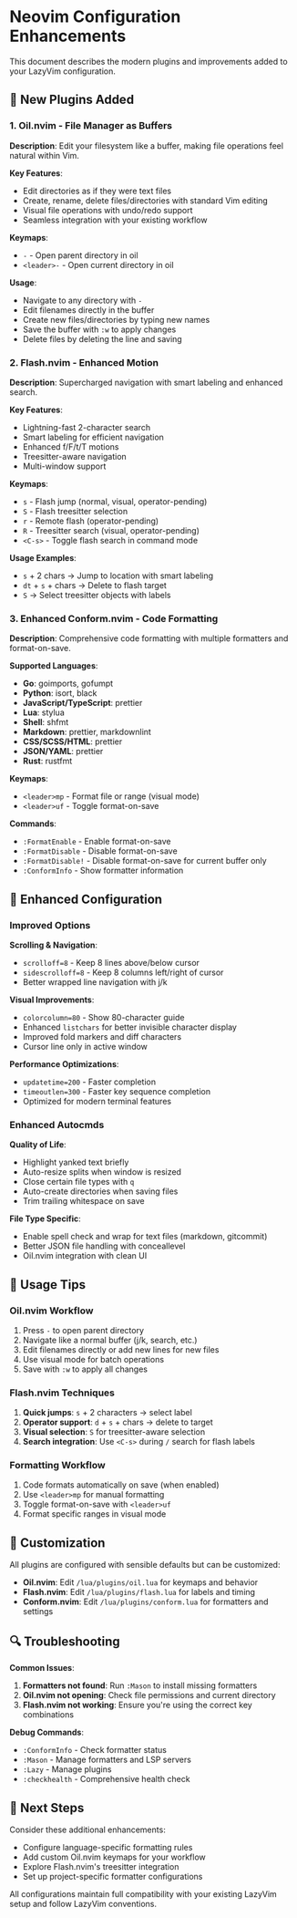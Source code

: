 # Neovim Configuration Enhancements

This document describes the modern plugins and improvements added to your LazyVim configuration.

## 🚀 New Plugins Added

### 1. Oil.nvim - File Manager as Buffers

**Description**: Edit your filesystem like a buffer, making file operations feel natural within Vim.

**Key Features**:
- Edit directories as if they were text files
- Create, rename, delete files/directories with standard Vim editing
- Visual file operations with undo/redo support
- Seamless integration with your existing workflow

**Keymaps**:
- `-` - Open parent directory in oil
- `<leader>-` - Open current directory in oil

**Usage**:
- Navigate to any directory with `-`
- Edit filenames directly in the buffer
- Create new files/directories by typing new names
- Save the buffer with `:w` to apply changes
- Delete files by deleting the line and saving

### 2. Flash.nvim - Enhanced Motion

**Description**: Supercharged navigation with smart labeling and enhanced search.

**Key Features**:
- Lightning-fast 2-character search
- Smart labeling for efficient navigation
- Enhanced f/F/t/T motions
- Treesitter-aware navigation
- Multi-window support

**Keymaps**:
- `s` - Flash jump (normal, visual, operator-pending)
- `S` - Flash treesitter selection
- `r` - Remote flash (operator-pending)
- `R` - Treesitter search (visual, operator-pending)
- `<C-s>` - Toggle flash search in command mode

**Usage Examples**:
- `s` + 2 chars → Jump to location with smart labeling
- `dt` + `s` + chars → Delete to flash target
- `S` → Select treesitter objects with labels

### 3. Enhanced Conform.nvim - Code Formatting

**Description**: Comprehensive code formatting with multiple formatters and format-on-save.

**Supported Languages**:
- **Go**: goimports, gofumpt
- **Python**: isort, black
- **JavaScript/TypeScript**: prettier
- **Lua**: stylua
- **Shell**: shfmt
- **Markdown**: prettier, markdownlint
- **CSS/SCSS/HTML**: prettier
- **JSON/YAML**: prettier
- **Rust**: rustfmt

**Keymaps**:
- `<leader>mp` - Format file or range (visual mode)
- `<leader>uf` - Toggle format-on-save

**Commands**:
- `:FormatEnable` - Enable format-on-save
- `:FormatDisable` - Disable format-on-save
- `:FormatDisable!` - Disable format-on-save for current buffer only
- `:ConformInfo` - Show formatter information

## 🎨 Enhanced Configuration

### Improved Options

**Scrolling & Navigation**:
- `scrolloff=8` - Keep 8 lines above/below cursor
- `sidescrolloff=8` - Keep 8 columns left/right of cursor
- Better wrapped line navigation with j/k

**Visual Improvements**:
- `colorcolumn=80` - Show 80-character guide
- Enhanced `listchars` for better invisible character display
- Improved fold markers and diff characters
- Cursor line only in active window

**Performance Optimizations**:
- `updatetime=200` - Faster completion
- `timeoutlen=300` - Faster key sequence completion
- Optimized for modern terminal features

### Enhanced Autocmds

**Quality of Life**:
- Highlight yanked text briefly
- Auto-resize splits when window is resized
- Close certain file types with `q`
- Auto-create directories when saving files
- Trim trailing whitespace on save

**File Type Specific**:
- Enable spell check and wrap for text files (markdown, gitcommit)
- Better JSON file handling with conceallevel
- Oil.nvim integration with clean UI

## 📝 Usage Tips

### Oil.nvim Workflow
1. Press `-` to open parent directory
2. Navigate like a normal buffer (j/k, search, etc.)
3. Edit filenames directly or add new lines for new files
4. Use visual mode for batch operations
5. Save with `:w` to apply all changes

### Flash.nvim Techniques
1. **Quick jumps**: `s` + 2 characters → select label
2. **Operator support**: `d` + `s` + chars → delete to target
3. **Visual selection**: `S` for treesitter-aware selection
4. **Search integration**: Use `<C-s>` during `/` search for flash labels

### Formatting Workflow
1. Code formats automatically on save (when enabled)
2. Use `<leader>mp` for manual formatting
3. Toggle format-on-save with `<leader>uf`
4. Format specific ranges in visual mode

## 🔧 Customization

All plugins are configured with sensible defaults but can be customized:

- **Oil.nvim**: Edit `/lua/plugins/oil.lua` for keymaps and behavior
- **Flash.nvim**: Edit `/lua/plugins/flash.lua` for labels and timing
- **Conform.nvim**: Edit `/lua/plugins/conform.lua` for formatters and settings

## 🔍 Troubleshooting

**Common Issues**:

1. **Formatters not found**: Run `:Mason` to install missing formatters
2. **Oil.nvim not opening**: Check file permissions and current directory
3. **Flash.nvim not working**: Ensure you're using the correct key combinations

**Debug Commands**:
- `:ConformInfo` - Check formatter status
- `:Mason` - Manage formatters and LSP servers
- `:Lazy` - Manage plugins
- `:checkhealth` - Comprehensive health check

## 🎯 Next Steps

Consider these additional enhancements:
- Configure language-specific formatting rules
- Add custom Oil.nvim keymaps for your workflow
- Explore Flash.nvim's treesitter integration
- Set up project-specific formatter configurations

All configurations maintain full compatibility with your existing LazyVim setup and follow LazyVim conventions.